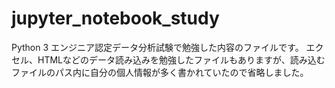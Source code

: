 # jupyter_notebook_study
Python 3 エンジニア認定データ分析試験で勉強した内容のファイルです。
エクセル、HTMLなどのデータ読み込みを勉強したファイルもありますが、読み込むファイルのパス内に自分の個人情報が多く書かれていたので省略しました。
